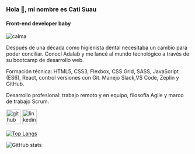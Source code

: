 ### Hola 👋, mi nombre es Cati Suau
#### Front-end developer baby


![calma](https://user-images.githubusercontent.com/106471085/190990015-388c34d4-0f44-4f38-8da3-2caa3c0e2f7c.jpg)


Después de una década como higienista dental necesitaba un cambio para poder conciliar. Conocí Adalab y me lancé al mundo tecnológico a través de su bootcamp de desarrollo web.

Formación técnica: HTML5, CSS3, Flexbox, CSS Grid, SASS, JavaScript (ES6), React, control versiones con Git. Manejo Slack,VS Code, Zeplin y GitHub.

Desarrollo profesional: trabajo remoto y en equipo, filosofía Agile y marco de trabajo Scrum.











[<img src='https://cdn.jsdelivr.net/npm/simple-icons@3.0.1/icons/github.svg' alt='github' height='40'>](https://github.com/Csuau)  [<img src='https://cdn.jsdelivr.net/npm/simple-icons@3.0.1/icons/linkedin.svg' alt='linkedin' height='40'>](https://www.linkedin.com/in/csuau/)  

[![Top Langs](https://github-readme-stats.vercel.app/api/top-langs/?username=Csuau)](https://github.com/anuraghazra/github-readme-stats)

![GitHub stats](https://github-readme-stats.vercel.app/api?username=Csuau&show_icons=true)  


